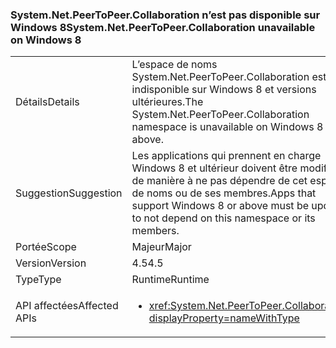 ### <a name="systemnetpeertopeercollaboration-unavailable-on-windows-8"></a><span data-ttu-id="e13b8-101">System.Net.PeerToPeer.Collaboration n’est pas disponible sur Windows 8</span><span class="sxs-lookup"><span data-stu-id="e13b8-101">System.Net.PeerToPeer.Collaboration unavailable on Windows 8</span></span>

|   |   |
|---|---|
|<span data-ttu-id="e13b8-102">Détails</span><span class="sxs-lookup"><span data-stu-id="e13b8-102">Details</span></span>|<span data-ttu-id="e13b8-103">L’espace de noms System.Net.PeerToPeer.Collaboration est indisponible sur Windows 8 et versions ultérieures.</span><span class="sxs-lookup"><span data-stu-id="e13b8-103">The System.Net.PeerToPeer.Collaboration namespace is unavailable on Windows 8 or above.</span></span>|
|<span data-ttu-id="e13b8-104">Suggestion</span><span class="sxs-lookup"><span data-stu-id="e13b8-104">Suggestion</span></span>|<span data-ttu-id="e13b8-105">Les applications qui prennent en charge Windows 8 et ultérieur doivent être modifiées de manière à ne pas dépendre de cet espace de noms ou de ses membres.</span><span class="sxs-lookup"><span data-stu-id="e13b8-105">Apps that support Windows 8 or above must be updated to not depend on this namespace or its members.</span></span>|
|<span data-ttu-id="e13b8-106">Portée</span><span class="sxs-lookup"><span data-stu-id="e13b8-106">Scope</span></span>|<span data-ttu-id="e13b8-107">Majeur</span><span class="sxs-lookup"><span data-stu-id="e13b8-107">Major</span></span>|
|<span data-ttu-id="e13b8-108">Version</span><span class="sxs-lookup"><span data-stu-id="e13b8-108">Version</span></span>|<span data-ttu-id="e13b8-109">4.5</span><span class="sxs-lookup"><span data-stu-id="e13b8-109">4.5</span></span>|
|<span data-ttu-id="e13b8-110">Type</span><span class="sxs-lookup"><span data-stu-id="e13b8-110">Type</span></span>|<span data-ttu-id="e13b8-111">Runtime</span><span class="sxs-lookup"><span data-stu-id="e13b8-111">Runtime</span></span>|
|<span data-ttu-id="e13b8-112">API affectées</span><span class="sxs-lookup"><span data-stu-id="e13b8-112">Affected APIs</span></span>|<ul><li><xref:System.Net.PeerToPeer.Collaboration?displayProperty=nameWithType></li></ul>|

